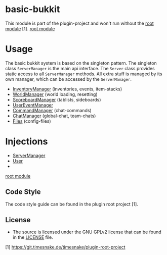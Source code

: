# basic-bukkit

This module is part of the plugin-project and won't run without
the [root module](https://git.timesnake.de/timesnake/plugin-root-project) [1].
[root module](https://git.timesnake.de/timesnake/plugin-root-project)

# Usage

The basic bukkit system is based on the singleton pattern. The singleton class `ServerManager` is
the main api
interface. The `Server` class provides static access to all `ServerManager` methods.
All extra stuff is managed by its own manager, which can be
accessed by the `ServerManager`.

* [InventoryManager](wiki/Inventory.md) (inventories, events, item-stacks)
* [WorldManager](wiki/WorldManager.md) (world loading, resetting)
* [ScoreboardManager](wiki/ScoreboardManager.md) (tablists, sideboards)
* [UserEventManager](wiki/UserEventManager.md)
* [CommandManager](wiki/CommandManager.md) (chat-commands)
* [ChatManager](wiki/ChatManager.md) (global-chat, team-chats)
* [Files](wiki/Files.md) (config-files)

# Injections

* [ServerManager](wiki/ServerManager.md)
* [User](wiki/User.md)
*

[root module](https://git.timesnake.de/timesnake/plugin-root-project)

## Code Style

The code style guide can be found in the plugin root project [1].

## License

- The source is licensed under the GNU GPLv2 license that can be found in the [LICENSE](LICENSE)
  file.

[1] https://git.timesnake.de/timesnake/plugin-root-project